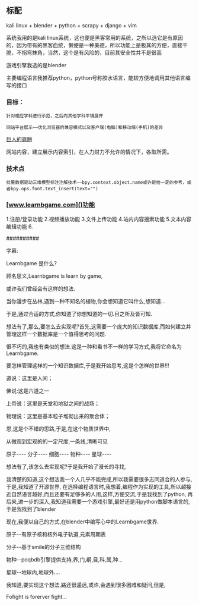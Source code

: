 ## 标配

kali linux + blender + python + scrapy + django + vim 


系统我用的是kali linux系统，这也便是黑客常用的系统，之所以选它是有原因的，因为带有的黑客血统，懒便是一种美德，所以功能上是极其的方便，直接干脆，不拐弯抹角，当然，这个是有风险的，目前其安全性并不是很高

游戏引擎我选的是blender

主要编程语言我推荐python，python号称胶水语言，能较方便地调用其他语言编写的接口

### 目标：
	
	针对相应学科进行示范，之后向其他学科平铺展开

	网站平台展示——优化浏览器的兼容模式以及客户端(电脑)和移动端(手机)的差异

[巨人的肩膀](https://github.com/BlenderCN-Org/upbge_random_city_generator)

网站内容，建立展示内容索引，在人力财力不允许的情况下，各取所需。

### 技术点
	批量数据驱动三维模型标注注解技术——bpy.context.object.name或许能给一定的参考，或者bpy.ops.font.text_insert(text="")


### [www.learnbgame.com]()功能

1.注册/登录功能
2.视频播放功能
3.文件上传功能
4.站内内容搜索功能
5.文本内容编辑功能
6.



##########

字幕:

Learnbgame 是什么?

顾名思义,Learnbgame is learn by game,

或许我们曾经会有这样的想法.

当你漫步在丛林,遇到一种不知名的植物,你会想知道它叫什么,想知道...

于是,通过合适的方式,你知道了你想知道的一切.目之所及皆可知.

想法有了,那么,要怎么去实现呢?首先,这需要一个庞大的知识数据库,而如何建立并管理这样一个数据库是一个值得思考的问题.

很不巧的,我也有类似的想法.这是一种和看书不一样的学习方式,我将它命名为Learnbgame.

要怎样管理这样的一个知识数据库,于是我开始思考,这是个怎样的世界!!!

道说：这里是人间；

佛说:这是六道之一

上帝说：这里是天堂和地狱之间的战场；

物理说：这里是基本粒子堆砌出来的聚合体；

恩,这是个不错的思路,于是,在这个物质世界中,

从微观到宏观的的一定尺度,一条线,清晰可见

原子----
分子----
细胞----
物种----
星球----

想法有了,该怎么去实现呢?于是我开始了漫长的寻找,

我清楚的知道,这个想法我一个人几乎不能完成,所以我需要很多志同道合的人参与,
于是,我知道了开源世界, 
在选择编程语言时,我想着,编程作为实现的工具,所以越接近自然语言越好,而且还要有足够多的人用,这样,方便交流,于是我找到了python,
再后来,进一步的深入,我知道我需要一个游戏引擎,最好还是用python做脚本语言的,于是我找到了blender

现在,我便以自己的方式,在blender中编写心中的Learnbgame世界.

原子--有原子核和核外电子轨道,元素周期表

分子--基于smile的分子三维结构

物种--poqbdb引擎提供支持,界,门,纲,目,科,属,种...

星球--地球内,地球外....

我知道,要实现这个想法,路还很遥远,或许,会遇到很多困难和疑问,但是,

Fofight is forerver fight...
